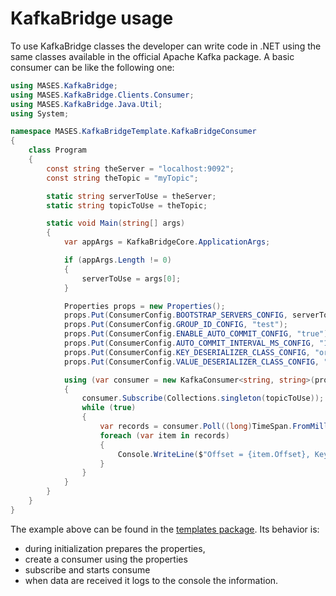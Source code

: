# KafkaBridge usage

To use KafkaBridge classes the developer can write code in .NET using the same classes available in the official Apache Kafka package.
A basic consumer can be like the following one:

```C#
using MASES.KafkaBridge;
using MASES.KafkaBridge.Clients.Consumer;
using MASES.KafkaBridge.Java.Util;
using System;

namespace MASES.KafkaBridgeTemplate.KafkaBridgeConsumer
{
    class Program
    {
        const string theServer = "localhost:9092";
        const string theTopic = "myTopic";

        static string serverToUse = theServer;
        static string topicToUse = theTopic;

        static void Main(string[] args)
        {
            var appArgs = KafkaBridgeCore.ApplicationArgs;

            if (appArgs.Length != 0)
            {
                serverToUse = args[0];
            }

            Properties props = new Properties();
            props.Put(ConsumerConfig.BOOTSTRAP_SERVERS_CONFIG, serverToUse);
            props.Put(ConsumerConfig.GROUP_ID_CONFIG, "test");
            props.Put(ConsumerConfig.ENABLE_AUTO_COMMIT_CONFIG, "true");
            props.Put(ConsumerConfig.AUTO_COMMIT_INTERVAL_MS_CONFIG, "1000");
            props.Put(ConsumerConfig.KEY_DESERIALIZER_CLASS_CONFIG, "org.apache.kafka.common.serialization.StringDeserializer");
            props.Put(ConsumerConfig.VALUE_DESERIALIZER_CLASS_CONFIG, "org.apache.kafka.common.serialization.StringDeserializer");

            using (var consumer = new KafkaConsumer<string, string>(props))
            {
                consumer.Subscribe(Collections.singleton(topicToUse));
                while (true)
                {
                    var records = consumer.Poll((long)TimeSpan.FromMilliseconds(200).TotalMilliseconds);
                    foreach (var item in records)
                    {
                        Console.WriteLine($"Offset = {item.Offset}, Key = {item.Key}, Value = {item.Value}");
                    }
                }
            }
        }
    }
}
```

The example above can be found in the [templates package](https://www.nuget.org/packages/MASES.KafkaBridge.Templates/). Its behavior is:
* during initialization prepares the properties, 
* create a consumer using the properties
* subscribe and starts consume
* when data are received it logs to the console the information.

